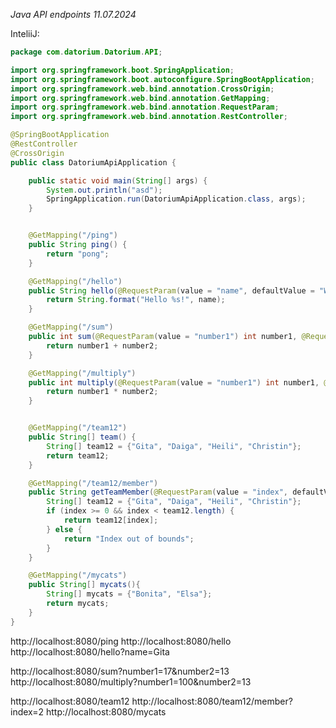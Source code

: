 *Java API endpoints 11.07.2024* 

InteliiJ:

```java
package com.datorium.Datorium.API;

import org.springframework.boot.SpringApplication;
import org.springframework.boot.autoconfigure.SpringBootApplication;
import org.springframework.web.bind.annotation.CrossOrigin;
import org.springframework.web.bind.annotation.GetMapping;
import org.springframework.web.bind.annotation.RequestParam;
import org.springframework.web.bind.annotation.RestController;

@SpringBootApplication
@RestController
@CrossOrigin
public class DatoriumApiApplication {

	public static void main(String[] args) {
		System.out.println("asd");
		SpringApplication.run(DatoriumApiApplication.class, args);
	}


	@GetMapping("/ping")
	public String ping() {
		return "pong";
	}

	@GetMapping("/hello")
	public String hello(@RequestParam(value = "name", defaultValue = "World") String name) {
		return String.format("Hello %s!", name);
	}

	@GetMapping("/sum")
	public int sum(@RequestParam(value = "number1") int number1, @RequestParam(value = "number2") int number2){
		return number1 + number2;
	}

	@GetMapping("/multiply")
	public int multiply(@RequestParam(value = "number1") int number1, @RequestParam(value = "number2") int number2){
		return number1 * number2;
	}


	@GetMapping("/team12")
	public String[] team() {
		String[] team12 = {"Gita", "Daiga", "Heili", "Christin"};
		return team12;
	}

	@GetMapping("/team12/member")
	public String getTeamMember(@RequestParam(value = "index", defaultValue = "0") int index) {
		String[] team12 = {"Gita", "Daiga", "Heili", "Christin"};
		if (index >= 0 && index < team12.length) {
			return team12[index];
		} else {
			return "Index out of bounds";
		}
	}

	@GetMapping("/mycats")
	public String[] mycats(){
		String[] mycats = {"Bonita", "Elsa"};
		return mycats;
	}
}
```

http://localhost:8080/ping
http://localhost:8080/hello
http://localhost:8080/hello?name=Gita

http://localhost:8080/sum?number1=17&number2=13
http://localhost:8080/multiply?number1=100&number2=13

http://localhost:8080/team12
http://localhost:8080/team12/member?index=2
http://localhost:8080/mycats
